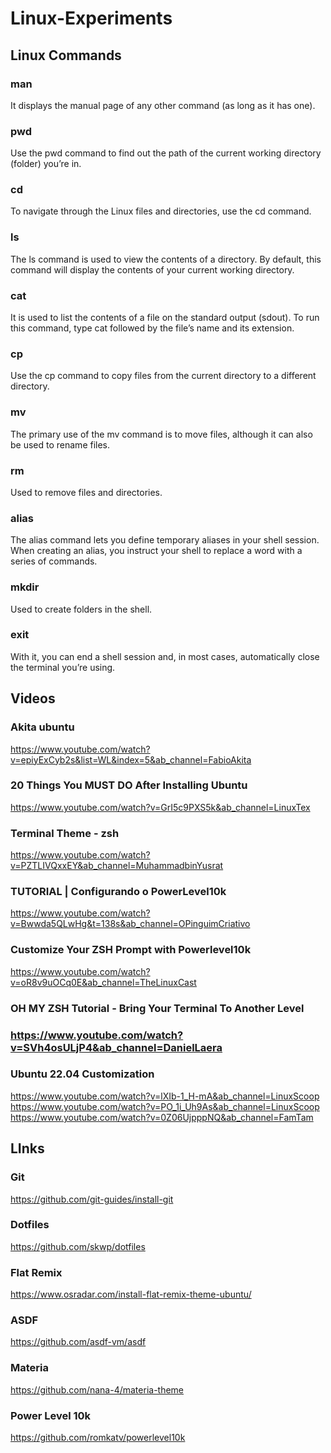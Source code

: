 # Linux-Experiments


## Linux Commands

### man
It displays the manual page of any other command (as long as it has one).

### pwd
Use the pwd command to find out the path of the current working directory (folder) you’re in.

### cd
To navigate through the Linux files and directories, use the cd command.

### ls
The ls command is used to view the contents of a directory. By default, this command will display the contents of your current working directory.

### cat
It is used to list the contents of a file on the standard output (sdout). To run this command, type cat followed by the file’s name and its extension.

### cp
Use the cp command to copy files from the current directory to a different directory.

### mv
The primary use of the mv command is to move files, although it can also be used to rename files.

### rm
Used to remove files and directories. 

### alias
The alias command lets you define temporary aliases in your shell session. When creating an alias, you instruct your shell to replace a word with a series of commands.

### mkdir
Used to create folders in the shell.

### exit
With it, you can end a shell session and, in most cases, automatically close the terminal you’re using.


## Videos

### Akita ubuntu
https://www.youtube.com/watch?v=epiyExCyb2s&list=WL&index=5&ab_channel=FabioAkita

### 20 Things You MUST DO After Installing Ubuntu
https://www.youtube.com/watch?v=GrI5c9PXS5k&ab_channel=LinuxTex

### Terminal Theme - zsh
https://www.youtube.com/watch?v=PZTLIVQxxEY&ab_channel=MuhammadbinYusrat

### TUTORIAL | Configurando o PowerLevel10k
https://www.youtube.com/watch?v=Bwwda5QLwHg&t=138s&ab_channel=OPinguimCriativo

### Customize Your ZSH Prompt with Powerlevel10k
https://www.youtube.com/watch?v=oR8v9uOCq0E&ab_channel=TheLinuxCast

### OH MY ZSH Tutorial - Bring Your Terminal To Another Level
### https://www.youtube.com/watch?v=SVh4osULjP4&ab_channel=DanielLaera

### Ubuntu 22.04 Customization
https://www.youtube.com/watch?v=lXIb-1_H-mA&ab_channel=LinuxScoop
https://www.youtube.com/watch?v=PO_1i_Uh9As&ab_channel=LinuxScoop
https://www.youtube.com/watch?v=0Z06UjpppNQ&ab_channel=FamTam

## LInks

### Git
https://github.com/git-guides/install-git

### Dotfiles
https://github.com/skwp/dotfiles

### Flat Remix
https://www.osradar.com/install-flat-remix-theme-ubuntu/

### ASDF
https://github.com/asdf-vm/asdf

### Materia
https://github.com/nana-4/materia-theme

### Power Level 10k
https://github.com/romkatv/powerlevel10k
